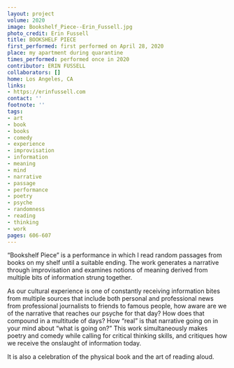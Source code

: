 ```yaml
---
layout: project
volume: 2020
image: Bookshelf_Piece--Erin_Fussell.jpg
photo_credit: Erin Fussell
title: BOOKSHELF PIECE
first_performed: first performed on April 28, 2020
place: my apartment during quarantine
times_performed: performed once in 2020
contributor: ERIN FUSSELL
collaborators: []
home: Los Angeles, CA
links:
- https://erinfussell.com
contact: ''
footnote: ''
tags:
- art
- book
- books
- comedy
- experience
- improvisation
- information
- meaning
- mind
- narrative
- passage
- performance
- poetry
- psyche
- randomness
- reading
- thinking
- work
pages: 606-607
---
```


“Bookshelf Piece” is a performance in which I read random passages from books on my shelf until a suitable ending. The work generates a narrative through improvisation and examines notions of meaning derived from multiple bits of information strung together. 

As our cultural experience is one of constantly receiving information bites from multiple sources that include both personal and professional news from professional journalists to friends to famous people, how aware are we of the narrative that reaches our psyche for that day? How does that compound in a multitude of days? How “real” is that narrative going on in your mind about “what is going on?” This work simultaneously makes poetry and comedy while calling for critical thinking skills, and critiques how we receive the onslaught of information today. 

It is also a celebration of the physical book and the art of reading aloud.